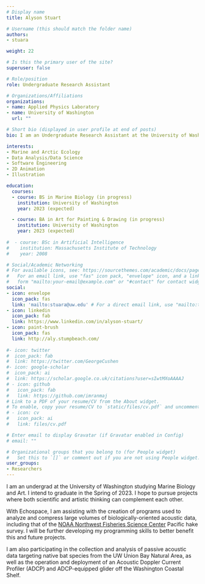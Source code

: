 ```yaml
---
# Display name
title: Alyson Stuart

# Username (this should match the folder name)
authors:
- stuara

weight: 22

# Is this the primary user of the site?
superuser: false

# Role/position
role: Undergraduate Research Assistant

# Organizations/Affiliations
organizations:
- name: Applied Physics Laboratory
- name: University of Washington
  url: ""

# Short bio (displayed in user profile at end of posts)
bio: I am an Undergraduate Research Assistant at the University of Washington studying Marine Biology and Art. I am developing data analysis and processing skills to apply to projects in conservation ecology.

interests:
- Marine and Arctic Ecology
- Data Analysis/Data Science
- Software Engineering
- 2D Animation
- Illustration

education:
  courses:  
  - course: BS in Marine Biology (in progress)
    institution: University of Washington
    year: 2023 (expected)

  - course: BA in Art for Painting & Drawing (in progress)
    institution: University of Washington
    year: 2023 (expected)
    
#  - course: BSc in Artificial Intelligence
#    institution: Massachusetts Institute of Technology
#    year: 2008

# Social/Academic Networking
# For available icons, see: https://sourcethemes.com/academic/docs/page-builder/#icons
#   For an email link, use "fas" icon pack, "envelope" icon, and a link in the
#   form "mailto:your-email@example.com" or "#contact" for contact widget.
social:
- icon: envelope
  icon_pack: fas
  link: 'mailto:stuara@uw.edu' # For a direct email link, use "mailto:test@example.org".
- icon: linkedin
  icon_pack: fab
  link: https://www.linkedin.com/in/alyson-stuart/
- icon: paint-brush
  icon_pack: fas
  link: http://aly.stumpbeach.com/
  
#- icon: twitter
#  icon_pack: fab
#  link: https://twitter.com/GeorgeCushen
#- icon: google-scholar
#  icon_pack: ai
#  link: https://scholar.google.co.uk/citations?user=sIwtMXoAAAAJ
# - icon: github
#   icon_pack: fab
#   link: https://github.com/imranmaj
# Link to a PDF of your resume/CV from the About widget.
# To enable, copy your resume/CV to `static/files/cv.pdf` and uncomment the lines below.
# - icon: cv
#   icon_pack: ai
#   link: files/cv.pdf

# Enter email to display Gravatar (if Gravatar enabled in Config)
# email: ""

# Organizational groups that you belong to (for People widget)
#   Set this to `[]` or comment out if you are not using People widget.
user_groups:
- Researchers
---
```

I am an undergrad at the University of Washington studying Marine Biology and Art. I intend to graduate in the Spring of 2023. I hope to pursue projects where both scientific and artistic thinking can complement each other.

With Echospace, I am assisting with the creation of programs used to analyze and compress large volumes of biologically-oriented acoustic data, including that of the [NOAA Northwest Fisheries Science Center](https://www.fisheries.noaa.gov/about/northwest-fisheries-science-center) Pacific hake survey. I will be further developing my programming skills to better benefit this and future projects.

I am also participating in the collection and analysis of passive acoustic data targeting native bat species from the UW Union Bay Natural Area, as well as the operation and deployment of an Acoustic Doppler Current Profiler (ADCP) and ADCP-equipped glider off the Washington Coastal Shelf.
